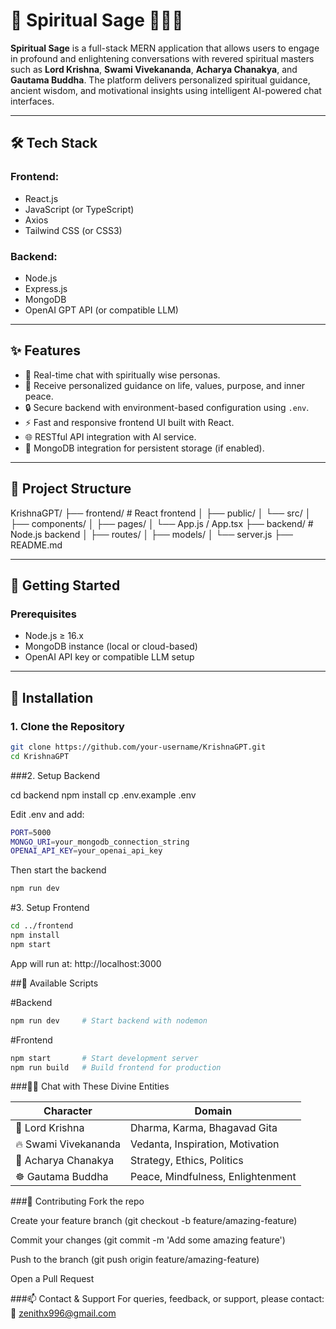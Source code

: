 # 🌿 Spiritual Sage 🧘‍♂️✨

**Spiritual Sage** is a full-stack MERN application that allows users to engage in profound and enlightening conversations with revered spiritual masters such as **Lord Krishna**, **Swami Vivekananda**, **Acharya Chanakya**, and **Gautama Buddha**. The platform delivers personalized spiritual guidance, ancient wisdom, and motivational insights using intelligent AI-powered chat interfaces.

---

## 🛠️ Tech Stack

### Frontend:
- React.js
- JavaScript (or TypeScript)
- Axios
- Tailwind CSS (or CSS3)

### Backend:
- Node.js
- Express.js
- MongoDB
- OpenAI GPT API (or compatible LLM)

---

## ✨ Features

- 💬 Real-time chat with spiritually wise personas.
- 🧘 Receive personalized guidance on life, values, purpose, and inner peace.
- 🔒 Secure backend with environment-based configuration using `.env`.
- ⚡ Fast and responsive frontend UI built with React.
- 🌐 RESTful API integration with AI service.
- 💾 MongoDB integration for persistent storage (if enabled).

---

## 📁 Project Structure
KrishnaGPT/
├── frontend/ # React frontend
│ ├── public/
│ └── src/
│ ├── components/
│ ├── pages/
│ └── App.js / App.tsx
├── backend/ # Node.js backend
│ ├── routes/
│ ├── models/
│ └── server.js
├── README.md


---

## 🚀 Getting Started

### Prerequisites

- Node.js ≥ 16.x
- MongoDB instance (local or cloud-based)
- OpenAI API key or compatible LLM setup

---

## 🔧 Installation

### 1. Clone the Repository

```bash
git clone https://github.com/your-username/KrishnaGPT.git
cd KrishnaGPT
```

###2. Setup Backend

cd backend
npm install
cp .env.example .env


Edit .env and add:

```bash
PORT=5000
MONGO_URI=your_mongodb_connection_string
OPENAI_API_KEY=your_openai_api_key
```

Then start the backend
```bash
npm run dev
```

#3. Setup Frontend
```bash
cd ../frontend
npm install
npm start
```
App will run at: http://localhost:3000

##🔄 Available Scripts

#Backend
```bash
npm run dev     # Start backend with nodemon
```
#Frontend
```bash
npm start       # Start development server
npm run build   # Build frontend for production
```

###🧘‍♀️ Chat with These Divine Entities

| Character            | Domain                            |
| -------------------- | --------------------------------- |
| 🦚 Lord Krishna      | Dharma, Karma, Bhagavad Gita      |
| 🔥 Swami Vivekananda | Vedanta, Inspiration, Motivation  |
| 🧠 Acharya Chanakya  | Strategy, Ethics, Politics        |
| ☸️ Gautama Buddha    | Peace, Mindfulness, Enlightenment |


###🤝 Contributing
Fork the repo

Create your feature branch (git checkout -b feature/amazing-feature)

Commit your changes (git commit -m 'Add some amazing feature')

Push to the branch (git push origin feature/amazing-feature)

Open a Pull Request


###📫 Contact & Support
For queries, feedback, or support, please contact:
📧 zenithx996@gmail.com

